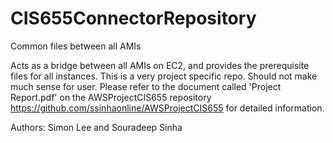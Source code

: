 # CIS655ConnectorRepository
Common files between all AMIs

Acts as a bridge between all AMIs on EC2, and provides the prerequisite files for all instances. This is a very project specific repo. Should not make much sense for user. Please refer to the document called 'Project Report.pdf' on the AWSProjectCIS655 repository https://github.com/ssinhaonline/AWSProjectCIS655 for detailed information.

Authors: Simon Lee and Souradeep Sinha
